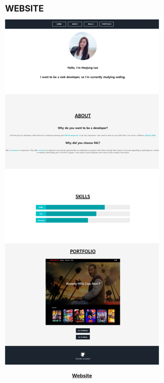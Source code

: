 # WEBSITE

<div align=center>
<img src="./image/Website.png" alt="Website" width="600px"/>

### [ Website ](https://victoryalhj.netlify.app/)
</div>

<br />